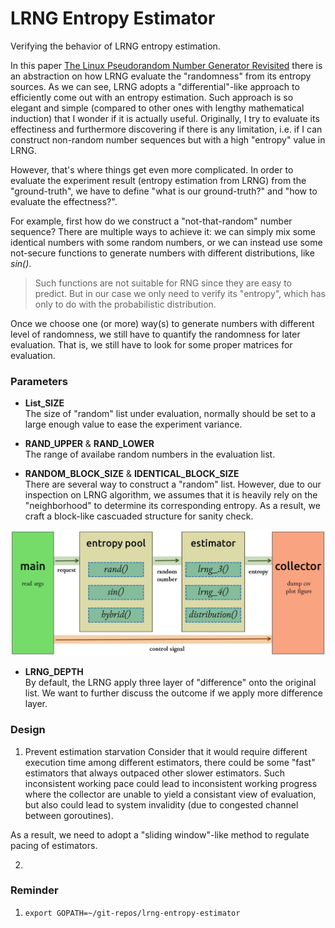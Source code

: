 # LRNG Entropy Estimator
Verifying the behavior of LRNG entropy estimation.

In this paper [The Linux Pseudorandom Number Generator Revisited](https://eprint.iacr.org/2012/251.pdf) there is an  abstraction on how LRNG evaluate the "randomness" from its entropy sources. As we can see, LRNG adopts a "differential"-like approach to efficiently come out with an entropy estimation. Such approach is so elegant and simple (compared to other ones with lengthy mathematical induction) that I wonder if it is actually useful. Originally, I try to evaluate its effectiness and furthermore discovering if there is any limitation, i.e. if I can construct non-random number sequences but with a high "entropy" value in LRNG.

However, that's where things get even more complicated. In order to evaluate the experiment result (entropy estimation from LRNG) from the "ground-truth", we have to define "what is our ground-truth?" and "how to evaluate the effectness?".

For example, first how do we construct a "not-that-random" number sequence? There are multiple ways to achieve it: we can simply mix some identical numbers with some random numbers, or we can instead use some not-secure functions to generate 
numbers with different distributions, like *sin()*.

> Such functions are not suitable for RNG since they are easy to predict. But in our case we only need to verify its "entropy", which has only to do with the probabilistic distribution.

Once we choose one (or more) way(s) to generate numbers with different level of randomness, we still have to quantify the randomness for later evaluation. That is, we still have to look for some proper matrices for evaluation.

### Parameters

- **List_SIZE**  
The size of "random" list under evaluation, normally should be set to a large enough value to ease the experiment variance.

- **RAND_UPPER** & **RAND_LOWER**  
The range of availabe random numbers in the evaluation list.

- **RANDOM_BLOCK_SIZE** & **IDENTICAL_BLOCK_SIZE**  
There are several way to construct a "random" list. However, due to our inspection on LRNG algorithm, we assumes that it is heavily rely on the "neighborhood" to determine its corresponding entropy. As a result, we craft a block-like cascuaded structure for sanity check.

![Structure for evaluation system](./figure/workflow.jpg "Structure for evaluation system")

- **LRNG_DEPTH**  
By default, the LRNG apply three layer of "difference" onto the original list. We want to further discuss the outcome if we apply more difference layer.

### Design

1. Prevent estimation starvation
Consider that it would require different execution time among different estimators, there could be some "fast" estimators that always outpaced other slower estimators. 
Such inconsistent working pace could lead to inconsistent working progress where 
the collector are unable to yield a consistant view of evaluation, but also could lead to system invalidity (due to congested channel between goroutines).

As a result, we need to adopt a "sliding window"-like method to regulate pacing of 
estimators.

2. 


### Reminder
1. `export GOPATH=~/git-repos/lrng-entropy-estimator`